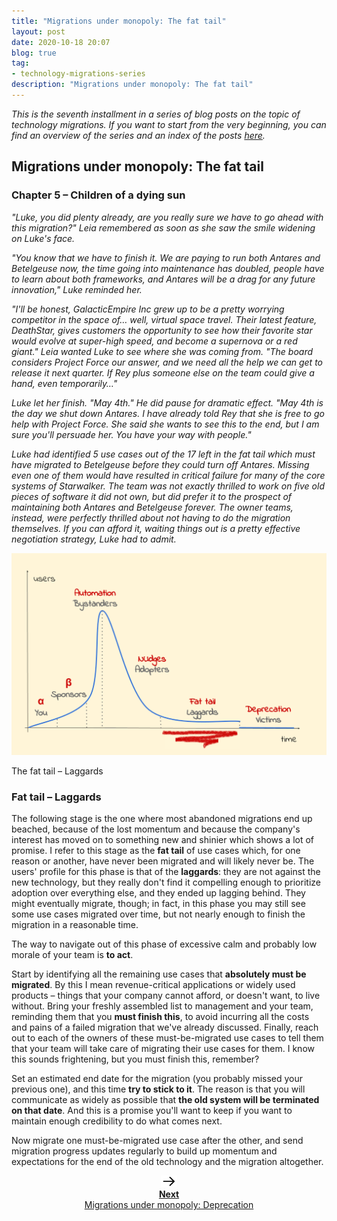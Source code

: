 ```yaml
---
title: "Migrations under monopoly: The fat tail"
layout: post
date: 2020-10-18 20:07
blog: true
tag:
- technology-migrations-series
description: "Migrations under monopoly: The fat tail"
---
```


_This is the seventh installment in a series of blog posts on the topic of technology migrations. If you want to start from the very beginning, you can find an overview of the series and an index of the posts [here](https://poros.github.io/technology-migrations-series/)._

## Migrations under monopoly: The fat tail

### Chapter 5 – Children of a dying sun

_"Luke, you did plenty already, are you really sure we have to go ahead with this migration?" Leia remembered as soon as she saw the smile widening on Luke's face._

_"You know that we have to finish it. We are paying to run both Antares and Betelgeuse now, the time going into maintenance has doubled, people have to learn about both frameworks, and Antares will be a drag for any future innovation," Luke reminded her._

_"I'll be honest, GalacticEmpire Inc grew up to be a pretty worrying competitor in the space of… well, virtual space travel. Their latest feature, DeathStar, gives customers the opportunity to see how their favorite star would evolve at super-high speed, and become a supernova or a red giant." Leia wanted Luke to see where she was coming from. "The board considers Project Force our answer, and we need all the help we can get to release it next quarter. If Rey plus someone else on the team could give a hand, even temporarily…"_

_Luke let her finish. "May 4th." He did pause for dramatic effect. "May 4th is the day we shut down Antares. I have already told Rey that she is free to go help with Project Force. She said she wants to see this to the end, but I am sure you'll persuade her. You have your way with people."_

_Luke had identified 5 use cases out of the 17 left in the fat tail which must have migrated to Betelgeuse before they could turn off Antares. Missing even one of them would have resulted in critical failure for many of the core systems of Starwalker. The team was not exactly thrilled to work on five old pieces of software it did not own, but did prefer it to the prospect of maintaining both Antares and Betelgeuse forever. The owner teams, instead, were perfectly thrilled about not having to do the migration themselves. If you can afford it, waiting things out is a pretty effective negotiation strategy, Luke had to admit._

![The fat tail](/assets/images/migrations_under_monopoly_5.png)
<figcaption class="caption">The fat tail – Laggards</figcaption>

### Fat tail – Laggards

The following stage is the one where most abandoned migrations end up beached, because of the lost momentum and because the company's interest has moved on to something new and shinier which shows a lot of promise. I refer to this stage as the **fat tail** of use cases which, for one reason or another, have never been migrated and will likely never be. The users' profile for this phase is that of the **laggards**: they are not against the new technology, but they really don't find it compelling enough to prioritize adoption over everything else, and they ended up lagging behind. They might eventually migrate, though; in fact, in this phase you may still see some use cases migrated over time, but not nearly enough to finish the migration in a reasonable time.

The way to navigate out of this phase of excessive calm and probably low morale of your team is **to act**.

Start by identifying all the remaining use cases that **absolutely must be migrated**. By this I mean revenue-critical applications or widely used products – things that your company cannot afford, or doesn't want, to live without. Bring your freshly assembled list to management and your team, reminding them that you **must finish this**, to avoid incurring all the costs and pains of a failed migration that we've already discussed. Finally, reach out to each of the owners of these must-be-migrated use cases to tell them that your team will take care of migrating their use cases for them. I know this sounds frightening, but you must finish this, remember?

Set an estimated end date for the migration (you probably missed your previous one), and this time **try to stick to it**. The reason is that you will communicate as widely as possible that **the old system will be terminated on that date**. And this is a promise you'll want to keep if you want to maintain enough credibility to do what comes next.

Now migrate one must-be-migrated use case after the other, and send migration progress updates regularly to build up momentum and expectations for the end of the old technology and the migration altogether.

<div align="center">
<a class="next-arrow" href="https://poros.github.io/mum-deprecation/">
<img style="max-width:5%" src="/assets/images/next_arrow.png" alt="Next">
<b><figcaption class="caption">Next</figcaption></b>
<figcaption class="caption">Migrations under monopoly: Deprecation</figcaption>
</a>
</div>
